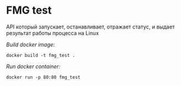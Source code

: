 # FMG test  
API который запускает, останавливает, отражает статус, и выдает результат работы процесса на Linux


*Build docker image:*  

```console
docker build -t fmg_test .
```  


*Run docker container:*
```console
docker run -p 80:80 fmg_test
```  



